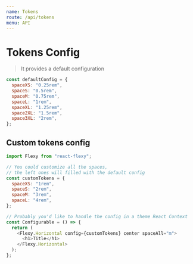 ```yaml
---
name: Tokens
route: /api/tokens
menu: API
---
```


# Tokens Config

> It provides a default configuration

```javascript
const defaultConfig = {
  spaceXS: "0.25rem",
  spaceS: "0.5rem",
  spaceM: "0.75rem",
  spaceL: "1rem",
  spaceXL: "1.25rem",
  space2XL: "1.5rem",
  space3XL: "2rem",
};
```

## Custom tokens config

```javascript
import Flexy from "react-flexy";

// You could customize all the spaces,
// the left ones will filled with the default config
const customTokens = {
  spaceXS: "1rem",
  spaceS: "2rem",
  spaceM: "3rem",
  spaceL: "4rem",
};

// Probably you'd like to handle the config in a theme React Context
const Configurable = () => {
  return (
    <Flexy.Horizontal config={customTokens} center spaceAll="m">
      <h1>Title</h1>
    </Flexy.Horizontal>
  );
};
```
